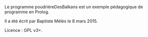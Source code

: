 Le programme poudrièreDesBalkans est un exemple pédagogique de programme
en Prolog.

Il a été écrit par Baptiste Mélès le 8 mars 2015.

Licence : GPL v3+.
